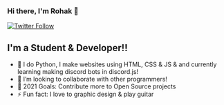 ### Hi there, I'm Rohak 👋

[![Twitter Follow](https://img.shields.io/twitter/follow/visualsbyspyde?color=1DA1F2&logo=twitter&style=for-the-badge)](https://twitter.com/intent/follow?original_referer=https%3A%2F%2Fgithub.com%2FcodeSTACKr&screen_name=visualbyspyde)

## I'm a Student & Developer!!

- 🔭 I do Python, I make websites using HTML, CSS & JS & and currently learning making discord bots in discord.js!
- 👯 I’m looking to collaborate with other programmers!
- 🥅 2021 Goals: Contribute more to Open Source projects
- ⚡ Fun fact: I love to graphic design & play guitar
<br />
<br />
<br />

[website]: https://code.visualstudio.com/
[course]: http://vsCodeHero.com
[twitter]: https://twitter.com/visualsbyspyde
[youtube]: https://youtube.com/codeSTACKr
[instagram]: https://instagram.com/codeSTACKr
[linkedin]: https://linkedin.com/in/codeSTACKr
[webdevplaylist]: https://www.youtube.com/playlist?list=PLkwxH9e_vrAJ0WbEsFA9W3I1W-g_BTsbt
[jsplaylist]: https://www.youtube.com/playlist?list=PLkwxH9e_vrALRJKu7wfXby3MKeflhTu6B
[cssplaylist]: https://www.youtube.com/playlist?list=PLkwxH9e_vrALSdvZuEh6gqQdmDoDIoqz4
[reactplaylist]: https://www.youtube.com/playlist?list=PLkwxH9e_vrAK4TdffpxKY3QGyHCpxFcQ0
